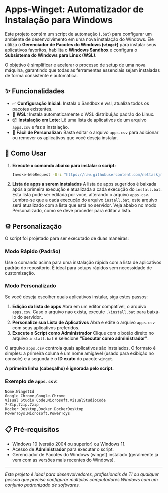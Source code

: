 # Apps-Winget: Automatizador de Instalação para Windows

Este projeto contém um script de automação (`.bat`) para configurar um ambiente de desenvolvimento em uma nova instalação do Windows. Ele utiliza o **Gerenciador de Pacotes do Windows (`winget`)** para instalar seus aplicativos favoritos, habilita o **Windows Sandbox** e configura o **Subsistema do Windows para Linux (WSL)**.

O objetivo é simplificar e acelerar o processo de setup de uma nova máquina, garantindo que todas as ferramentas essenciais sejam instaladas de forma consistente e automática.

## ✨ Funcionalidades

- ✅ **Configuração Inicial:** Instala o Sandbox e wsl, atualiza todos os pacotes existentes.
- 🐧 **WSL:** Instala automaticamente o WSL distribui;áo padrão do Linux.
- 📦 **Instalação em Lote:** Lê uma lista de aplicativos de um arquivo `apps.csv` e faz a instalação.
- 🔧 **Fácil de Personalizar:** Basta editar o arquivo `apps.csv` para adicionar ou remover os aplicativos que você deseja instalar.

## 🚀 Como Usar

1.  **Execute o comando abaixo para instalar o script:**
    ```sh
    Invoke-WebRequest -Uri "https://raw.githubusercontent.com/nettaskjr/apps-winget/main/install.bat" -OutFile "install.bat"; Start-Process -FilePath ".\install.bat" -Verb RunAs
    ```
2. **Lista de apps a serem instalados**
    A lista de apps sugeridos é baixada após a primeira execução e atualizada a cada execução do `install.bat`. Esta lista pode ser editada por voce, alterando o arquivo `apps.csv`. Lembre-se que a cada execução do arquivo `install.bat`, este arquivo será atualizado com a lista que está no servidor. Veja abaixo no modo Personalizado, como se deve proceder para editar a lista. 

## ⚙️ Personalização

O script foi projetado para ser executado de duas maneiras:

### Modo Rápido (Padrão)
Use o comando acima para uma instalação rápida com a lista de aplicativos padrão do repositório. É ideal para setups rápidos sem necessidade de customização.

### Modo Personalizado
Se você deseja escolher quais aplicativos instalar, siga estes passos:

1.  **Edição da lista de apps**
    Abra em um editor compatível, o arquivo `apps.csv`. Caso o arquivo nao exista, execute `.\install.bat` para baixá-lo do servidor..
2.  **Personalize sua Lista de Aplicativos**
    Abra e edite o arquivo `apps.csv` com seus aplicativos preferidos.
3.  **Execute o Script como Administrador**
    Clique com o botão direito no arquivo `install.bat` e selecione **"Executar como administrador"**.

O arquivo `apps.csv` controla quais aplicativos são instalados. O formato é simples: a primeira coluna é um nome amigável (usado para exibição no console) e a segunda é o **ID exato** do pacote `winget`.

**A primeira linha (cabeçalho) é ignorada pelo script.**

### Exemplo de `apps.csv`:

```csv
Nome,WingetId
Google Chrome,Google.Chrome
Visual Studio Code,Microsoft.VisualStudioCode
7-Zip,7zip.7zip
Docker Desktop,Docker.DockerDesktop
PowerToys,Microsoft.PowerToys
```

## 📋 Pré-requisitos

- Windows 10 (versão 2004 ou superior) ou Windows 11.
- Acesso de **Administrador** para executar o script.
- Gerenciador de Pacotes do Windows (winget) instalado (geralmente já vem com as versões mais recentes do Windows).

---

*Este projeto é ideal para desenvolvedores, profissionais de TI ou qualquer pessoa que precise configurar múltiplos computadores Windows com um conjunto padronizado de softwares.*